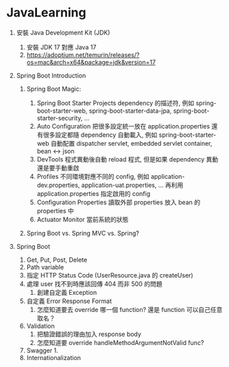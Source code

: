 # JavaLearning

1. 安裝 Java Development Kit (JDK)

   1. 安裝 JDK 17 對應 Java 17
   2. https://adoptium.net/temurin/releases/?os=mac&arch=x64&package=jdk&version=17

2. Spring Boot Introduction

   1. Spring Boot Magic:

      1. Spring Boot Starter Projects
         dependency 的描述符, 例如 spring-boot-starter-web, spring-boot-starter-data-jpa, spring-boot-starter-security, ...
      2. Auto Configuration
         把很多設定統一放在 application.properties
         還有很多設定都隨 dependency 自動載入, 例如 spring-boot-starter-web 自動配置 dispatcher servlet, embedded servlet container, bean <-> json
      3. DevTools
         程式異動後自動 reload 程式, 但是如果 dependency 異動還是要手動重啟
      4. Profiles
         不同環境對應不同的 config, 例如 application-dev.properties, application-uat.properties, ...
         再利用 application.properties 指定啟用的 config
      5. Configuration Properties
         讀取外部 properties 放入 bean 的 properties 中
      6. Actuator
         Monitor 當前系統的狀態

   2. Spring Boot vs. Spring MVC vs. Spring?

3. Spring Boot

   1. Get, Put, Post, Delete
   2. Path variable
   3. 指定 HTTP Status Code (UserResource.java 的 createUser)
   4. 處理 user 找不到時應該回傳 404 而非 500 的問題
      1. 創建自定義 Exception
   5. 自定義 Error Response Format
      1. 怎麼知道要去 override 哪一個 function? 還是 function 可以自己任意取名？
   6. Validation
      1. 把驗證錯誤的理由加入 response body
      2. 怎麼知道要 override handleMethodArgumentNotValid func?
   7. Swagger
      1.
   8. Internationalization
